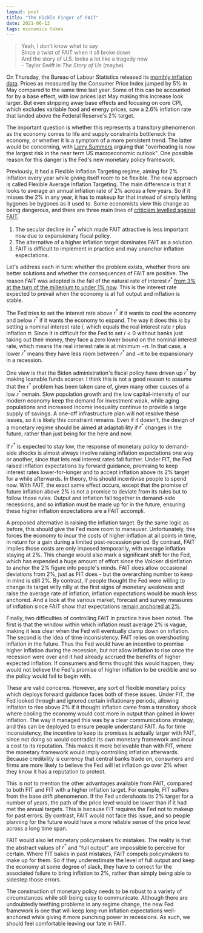 ```yaml
---
layout: post
title: "The Fickle Finger of FAIT"
date: 2021-06-12
tags: economics takes
---
```


> Yeah, I don't know what to say <br>
> Since a twist of FAIT when it all broke down <br>
> And the story of U.S. looks a lot like a tragedy now <br>
> \- Taylor Swift in *The Story of Us* (maybe)

On Thursday, the Bureau of Labour Statistics released its [monthly inflation data](https://twitter.com/WhiteHouseCEA/status/1402981736418627585). Prices as measured by the Consumer Price Index jumped by 5% in May compared to the same time last year. Some of this can be accounted for by a base effect, with low prices last May making this increase look larger. But even stripping away base effects and focusing on core CPI, which excludes variable food and energy prices, saw a 2.6% inflation rate that landed above the Federal Reserve's 2% target.

The important question is whether this represents a transitory phenomenon as the economy comes to life and supply constraints bottleneck the economy, or whether it is a symptom of a more persistent trend. The latter would be concerning, with [Larry Summers](https://twitter.com/LHSummers/status/1402987572532449281) arguing that "overheating is now the largest risk in the near term US macroeconomic outlook". One possible reason for this danger is the Fed's new monetary policy framework.

Previously, it had a Flexible Inflation Targeting regime, aiming for 2% inflation every year while giving itself room to be flexible. The new approach is called Flexible Average Inflation Targeting. The main difference is that it looks to average an annual inflation rate of 2% across a few years. So if it misses the 2% in any year, it has to makeup for that instead of simply letting bygones be bygones as it used to. Some economists view this change as being dangerous, and there are three main lines of [criticism levelled against FAIT](https://twitter.com/macroeu/status/1403414759618355202).

1. The secular decline in $r^\ast$ which made FAIT attractive is less important now due to expansionary fiscal policy.
2. The alternative of a higher inflation target dominates FAIT as a solution.
3. FAIT is difficult to implement in practice and may unanchor inflation expectations.

Let's address each in turn: whether the problem exists, whether there are better solutions and whether the consequences of FAIT are positive. The reason FAIT was adopted is the fall of the natural rate of interest $r^\ast$ [from 3% at the turn of the millenium to under 1% now](https://www.newyorkfed.org/research/policy/rstar). This is the interest rate expected to prevail when the economy is at full output and inflation is stable. 

The Fed tries to set the interest rate above $r^\ast$ if it wants to cool the economy and below $r^\ast$ if it wants the economy to expand. The way it does this is by setting a nominal interest rate $i$, which equals the real interest rate $r$ plus inflation $\pi$. Since it is difficult for the Fed to set $i<0$ without banks just taking out their money, they face a zero lower bound on the nominal interest rate, which means the real interest rate is at minimum $-\pi$. In that case, a lower $r^\ast$ means they have less room between $r^\ast$ and $-\pi$ to be expansionary in a recession. 

One view is that the Biden administration's fiscal policy have driven up $r^\ast$ by making loanable funds scarcer. I think this is not a good reason to assume that the $r^\ast$ problem has been taken care of, given many other causes of a low $r^\ast$ remain. Slow population growth and the low capital-intensity of our modern economy keep the demand for investment weak, while aging populations and increased income inequality continue to provide a large supply of savings. A one-off infrastructure plan will not resolve these issues, so it is likely this constraint remains. Even if it doesn't, the design of a monetary regime should be aimed at adaptability if $r^\ast$ changes in the future, rather than just being for the here and now.

If $r^\ast$ is expected to stay low, the response of monetary policy to demand-side shocks is almost always involve raising inflation expectations one way or another, since that lets real interest rates fall further. Under FIT, the Fed raised inflation expectations by forward guidance, promising to keep interest rates lower-for-longer and to accept inflation above its 2% target for a while afterwards. In theory, this should incentivise people to spend now. With FAIT, the exact same effect occurs, except that the promise of future inflation above 2% is not a promise to deviate from its rules but to follow those rules. Output and inflation fall together in demand-side recessions, and so inflation must be made up for in the future, ensuring these higher inflation expectations are a FAIT accompli.

A proposed alternative is raising the inflation target. By the same logic as before, this should give the Fed more room to maneuver. Unfortunately, this forces the economy to incur the costs of higher inflation at all points in time, in return for a gain during a limited post-recession period. By contrast, FAIT implies those costs are only imposed temporarily, with average inflation staying at 2%. This change would also mark a significant shift for the Fed, which has expended a huge amount of effort since the Volcker disinflation to anchor the 2% figure into people's minds. FAIT does allow occasional deviations from 2%, just as FIT does - but the overarching number to keep in mind is still 2%. By contrast, if people thought the Fed were willing to change its target willy nilly at the first signs of monetary weakness and raise the average rate of inflation, inflation expectations would be much less anchored. And a look at the various market, forecast and survey measures of inflation since FAIT show that expectations [remain anchored at 2%](https://apricitas.substack.com/p/what-to-expect-when-youre-expecting).

Finally, two difficulties of controlling FAIT in practice have been noted. The first is that the window within which inflation must average 2% is vague, making it less clear when the Fed will eventually clamp down on inflation. The second is the idea of time inconsistency. FAIT relies on overshooting inflation in the future. Thus the Fed would have an incentive to promise higher inflation during the recession, but not allow inflation to rise once the recession were over and it had already accrued the benefits of higher expected inflation. If consumers and firms thought this would happen, they would not believe the Fed's promise of higher inflation to be credible and so the policy would fail to begin with.

These are valid concerns. However, any sort of flexible monetary policy which deploys forward guidance faces both of these issues. Under FIT, the Fed looked through and ignored certain inflationary periods, allowing inflation to rise above 2% if it thought inflation came from a transitory shock where cooling the economy would cost more in output than gained in lower inflation. The way it managed this was by a clear communications strategy, and this can be deployed to ensure people understand FAIT. As for time inconsistency, the incentive to keep its promises is actually larger with FAIT, since not doing so would contradict its own monetary framework and incur a cost to its reputation. This makes it more believable than with FIT, where the monetary framework would imply controlling inflation afterwards. Because credibility is currency that central banks trade on, consumers and firms are more likely to believe the Fed will let inflation go over 2% when they know it has a reputation to protect.

This is not to mention the other advantages available from FAIT, compared to both FIT and FIT with a higher inflation target. For example, FIT suffers from the base drift phenomenon. If the Fed undershoots its 2% target for a number of years, the path of the price level would be lower than if it had met the annual targets. This is because FIT requires the Fed not to makeup for past errors. By contrast, FAIT would not face this issue, and so people planning for the future would have a more reliable sense of the price level across a long time span. 

FAIT would also let monetary policymakers fix mistakes. The reality is that the abstract values of $r^\ast$ and "full output" are impossible to perceive for certain. Where FIT bakes in past mistakes, FAIT compels policymakers to make up for them. So if they underestimate the level of full output and keep the economy at some degree of slack, they have to correct for the associated failure to bring inflation to 2%, rather than simply being able to sidestep those errors.

The construction of monetary policy needs to be robust to a variety of circumstances while still being easy to communicate. Although there are undoubtedly teething problems in any regime change, the new Fed framework is one that will keep long-run inflation expectations well-anchored while giving it more punching power in recessions. As such, we should feel comfortable leaving our fate in FAIT.
